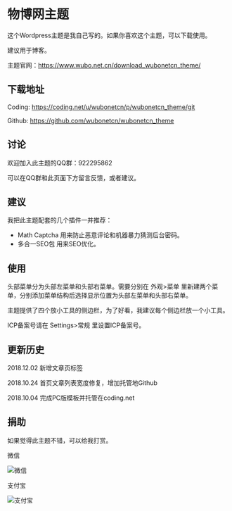 # 物博网主题
这个Wordpress主题是我自己写的。如果你喜欢这个主题，可以下载使用。

建议用于博客。

主题官网：https://www.wubo.net.cn/download_wubonetcn_theme/

## 下载地址
Coding: https://coding.net/u/wubonetcn/p/wubonetcn_theme/git

Github: https://github.com/wubonetcn/wubonetcn_theme

## 讨论
欢迎加入此主题的QQ群：922295862

可以在QQ群和此页面下方留言反馈，或者建议。

## 建议
我把此主题配套的几个插件一并推荐：

* Math Captcha  用来防止恶意评论和机器暴力猜测后台密码。
* 多合一SEO包   用来SEO优化。

## 使用
头部菜单分为头部左菜单和头部右菜单。需要分别在 外观>菜单 里新建两个菜单，分别添加菜单结构后选择显示位置为头部左菜单和头部右菜单。

主题提供了四个放小工具的侧边栏，为了好看，我建议每个侧边栏放一个小工具。

ICP备案号请在 Settings>常规 里设置ICP备案号。

## 更新历史
2018.12.02    新增文章页标签

2018.10.24    首页文章列表宽度修复，增加托管地Github

2018.10.04    完成PC版模板并托管在coding.net

## 捐助
如果觉得此主题不错，可以给我打赏。

微信

![微信](https://www.wubo.net.cn/wp-content/uploads/2018/10/weixin.png)

支付宝

![支付宝](https://www.wubo.net.cn/wp-content/uploads/2018/10/zhifubao.png)